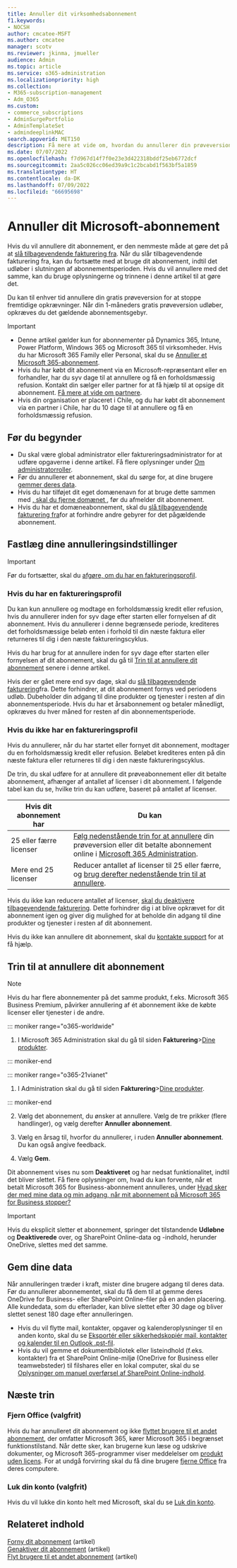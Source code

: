 ```yaml
---
title: Annuller dit virksomhedsabonnement
f1.keywords:
- NOCSH
author: cmcatee-MSFT
ms.author: cmcatee
manager: scotv
ms.reviewer: jkinma, jmueller
audience: Admin
ms.topic: article
ms.service: o365-administration
ms.localizationpriority: high
ms.collection:
- M365-subscription-management
- Adm_O365
ms.custom:
- commerce_subscriptions
- AdminSurgePortfolio
- AdminTemplateSet
- admindeeplinkMAC
search.appverid: MET150
description: Få mere at vide om, hvordan du annullerer din prøveversion af Dynamics 365, Intune, Power Platform og Microsoft 365 til virksomheder eller betalte abonnementer i Microsoft 365 Administration.
ms.date: 07/07/2022
ms.openlocfilehash: f7d967d14f7f0e23e3d422318bddf25eb6772dcf
ms.sourcegitcommit: 2aa5c026cc06ed39a9c1c2bcabd1f563bf5a1859
ms.translationtype: HT
ms.contentlocale: da-DK
ms.lasthandoff: 07/09/2022
ms.locfileid: "66695698"
---
```

# <a name="cancel-your-microsoft-subscription"></a>Annuller dit Microsoft-abonnement

Hvis du vil annullere dit abonnement, er den nemmeste måde at gøre det på at [slå tilbagevendende fakturering fra](renew-your-subscription.md). Når du slår tilbagevendende fakturering fra, kan du fortsætte med at bruge dit abonnement, indtil det udløber i slutningen af abonnementsperioden. Hvis du vil annullere med det samme, kan du bruge oplysningerne og trinnene i denne artikel til at gøre det.

Du kan til enhver tid annullere din gratis prøveversion for at stoppe fremtidige opkrævninger. Når din 1-måneders gratis prøveversion udløber, opkræves du det gældende abonnementsgebyr.

> [!IMPORTANT]
> - Denne artikel gælder kun for abonnementer på Dynamics 365, Intune, Power Platform, Windows 365 og Microsoft 365 til virksomheder. Hvis du har Microsoft 365 Family eller Personal, skal du se [Annuller et Microsoft 365-abonnement](https://support.microsoft.com/office/cancel-a-microsoft-365-subscription-46e2634c-c64b-4c65-94b9-2cc9c960e91b?OCID=M365_DocsCancel_Link).
> - Hvis du har købt dit abonnement via en Microsoft-repræsentant eller en forhandler, har du syv dage til at annullere og få en forholdsmæssig refusion. Kontakt din sælger eller partner for at få hjælp til at opsige dit abonnement. [Få mere at vide om partnere](../manage-partners.md#what-can-a-partner-do-for-my-organization-or-school).
> - Hvis din organisation er placeret i Chile, og du har købt dit abonnement via en partner i Chile, har du 10 dage til at annullere og få en forholdsmæssig refusion.

## <a name="before-you-begin"></a>Før du begynder

- Du skal være global administrator eller faktureringsadministrator for at udføre opgaverne i denne artikel. Få flere oplysninger under [Om administratorroller](../../admin/add-users/about-admin-roles.md).
- Før du annullerer et abonnement, skal du sørge for, at dine brugere [gemmer deres data](#save-your-data).
- Hvis du har tilføjet dit eget domænenavn for at bruge dette sammen med [, skal du fjerne domænet ](../../admin/get-help-with-domains/remove-a-domain.md), før du afmelder dit abonnement.
- Hvis du har et domæneabonnement, skal du [slå tilbagevendende fakturering fra](renew-your-subscription.md)for at forhindre andre gebyrer for det pågældende abonnement.

## <a name="determine-your-cancellation-options"></a>Fastlæg dine annulleringsindstillinger

> [!IMPORTANT]
> Før du fortsætter, skal du [afgøre, om du har en faktureringsprofil](../billing-and-payments/manage-billing-profiles.md#view-my-billing-profiles).

### <a name="if-you-have-a-billing-profile"></a>Hvis du har en faktureringsprofil

Du kan kun annullere og modtage en forholdsmæssig kredit eller refusion, hvis du annullerer inden for syv dage efter starten eller fornyelsen af dit abonnement. Hvis du annullerer i denne begrænsede periode, krediteres det forholdsmæssige beløb enten i forhold til din næste faktura eller returneres til dig i den næste faktureringscyklus.

Hvis du har brug for at annullere inden for syv dage efter starten eller fornyelsen af dit abonnement, skal du gå til [Trin til at annullere dit abonnement](#steps-to-cancel-your-subscription) senere i denne artikel.

Hvis der er gået mere end syv dage, skal du [slå tilbagevendende fakturering](renew-your-subscription.md)fra. Dette forhindrer, at dit abonnement fornys ved periodens udløb.  Dubeholder din adgang til dine produkter og tjenester i resten af din abonnementsperiode. Hvis du har et årsabonnement og betaler månedligt, opkræves du hver måned for resten af din abonnementsperiode.

### <a name="if-you-dont-have-a-billing-profile"></a>Hvis du ikke har en faktureringsprofil

Hvis du annullerer, når du har startet eller fornyet dit abonnement, modtager du en forholdsmæssig kredit eller refusion. Beløbet krediteres enten på din næste faktura eller returneres til dig i den næste faktureringscyklus.

De trin, du skal udføre for at annullere dit prøveabonnement eller dit betalte abonnement, afhænger af antallet af licenser i dit abonnement. I følgende tabel kan du se, hvilke trin du kan udføre, baseret på antallet af licenser.

|Hvis dit abonnement har  |Du kan  |
|--------------|--------------|
|25 eller færre licenser  | [Følg nedenstående trin for at annullere](#steps-to-cancel-your-subscription) din prøveversion eller dit betalte abonnement online i <a href="https://go.microsoft.com/fwlink/p/?linkid=2024339" target="_blank">Microsoft 365 Administration</a>.        |
|Mere end 25 licenser   | Reducer antallet af licenser til 25 eller færre, og [brug derefter nedenstående trin til at annullere](#steps-to-cancel-your-subscription).      |

Hvis du ikke kan reducere antallet af licenser, [ skal du deaktivere tilbagevendende fakturering](renew-your-subscription.md). Dette forhindrer dig i at blive opkrævet for dit abonnement igen og giver dig mulighed for at beholde din adgang til dine produkter og tjenester i resten af dit abonnement.

Hvis du ikke kan annullere dit abonnement, skal du [kontakte support](../../admin/get-help-support.md) for at få hjælp.

## <a name="steps-to-cancel-your-subscription"></a>Trin til at annullere dit abonnement

> [!NOTE]
> Hvis du har flere abonnementer på det samme produkt, f.eks. Microsoft 365 Business Premium, påvirker annullering af ét abonnement ikke de købte licenser eller tjenester i de andre.

::: moniker range="o365-worldwide"

1. I Microsoft 365 Administration skal du gå til siden **Fakturering**\><a href="https://go.microsoft.com/fwlink/p/?linkid=842054" target="_blank">Dine produkter</a>.

::: moniker-end

::: moniker range="o365-21vianet"

1. I Administration skal du gå til siden **Fakturering**\><a href="https://go.microsoft.com/fwlink/p/?linkid=850626" target="_blank">Dine produkter</a>.

::: moniker-end

2. Vælg det abonnement, du ønsker at annullere. Vælg de tre prikker (flere handlinger), og vælg derefter **Annuller abonnement**.

3. Vælg en årsag til, hvorfor du annullerer, i ruden **Annuller abonnement**. Du kan også angive feedback.

4. Vælg **Gem**.

Dit abonnement vises nu som **Deaktiveret** og har nedsat funktionalitet, indtil det bliver slettet. Få flere oplysninger om, hvad du kan forvente, når et betalt Microsoft 365 for Business-abonnement annulleres, under [Hvad sker der med mine data og min adgang, når mit abonnement på Microsoft 365 for Business stopper?](what-if-my-subscription-expires.md)

> [!IMPORTANT]
> Hvis du eksplicit sletter et abonnement, springer det tilstandende **Udløbne** og **Deaktiverede** over, og SharePoint Online-data og -indhold, herunder OneDrive, slettes med det samme.

## <a name="save-your-data"></a>Gem dine data

Når annulleringen træder i kraft, mister dine brugere adgang til deres data. Før du annullerer abonnementet, skal du få dem til at gemme deres OneDrive for Business- eller SharePoint Online-filer på en anden placering. Alle kundedata, som du efterlader, kan blive slettet efter 30 dage og bliver slettet senest 180 dage efter annulleringen.

- Hvis du vil flytte mail, kontakter, opgaver og kalenderoplysninger til en anden konto, skal du se [Eksportér eller sikkerhedskopiér mail, kontakter og kalender til en Outlook .pst-fil](https://support.microsoft.com/office/14252b52-3075-4e9b-be4e-ff9ef1068f91).
- Hvis du vil gemme et dokumentbibliotek eller listeindhold (f.eks. kontakter) fra et SharePoint Online-miljø (OneDrive for Business eller teamwebsteder) til filshares eller en lokal computer, skal du se [Oplysninger om manuel overførsel af SharePoint Online-indhold](/sharepoint/troubleshoot/migration-tool/content-manual-migration).

## <a name="next-steps"></a>Næste trin

### <a name="uninstall-office-optional"></a>Fjern Office (valgfrit)

Hvis du har annulleret dit abonnement og ikke [flyttet brugere til et andet abonnement](move-users-different-subscription.md), der omfatter Microsoft 365, kører Microsoft 365 i begrænset funktionstilstand. Når dette sker, kan brugerne kun læse og udskrive dokumenter, og Microsoft 365-programmer viser meddelelser om [produkt uden licens](https://support.microsoft.com/office/0d23d3c0-c19c-4b2f-9845-5344fedc4380). For at undgå forvirring skal du få dine brugere [fjerne Office](https://support.microsoft.com/office/9dd49b83-264a-477a-8fcc-2fdf5dbf61d8) fra deres computere.

### <a name="close-your-account-optional"></a>Luk din konto (valgfrit)

Hvis du vil lukke din konto helt med Microsoft, skal du se [Luk din konto](../close-your-account.md).

## <a name="related-content"></a>Relateret indhold

[Forny dit abonnement](renew-your-subscription.md) (artikel)\
[Genaktiver dit abonnement](reactivate-your-subscription.md) (artikel)\
[Flyt brugere til et andet abonnement](move-users-different-subscription.md) (artikel)

